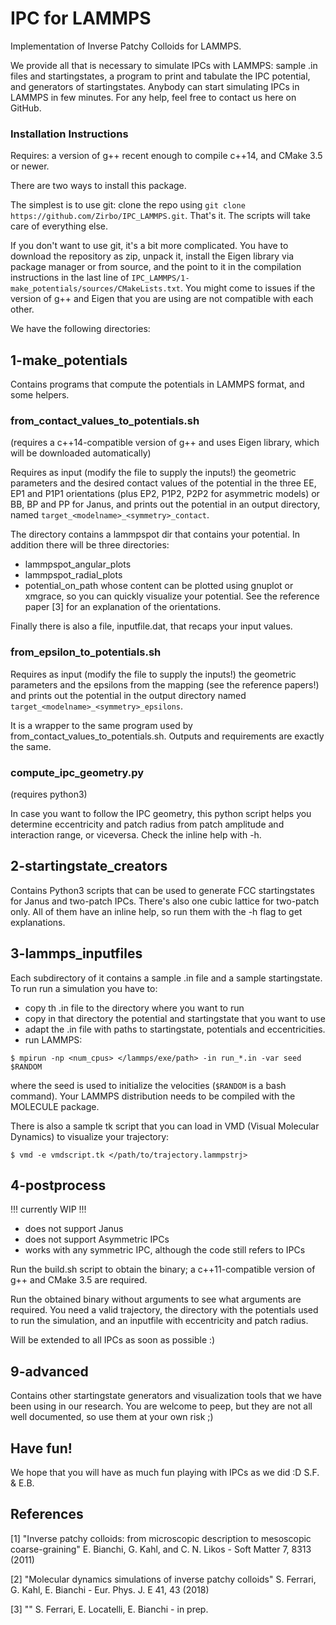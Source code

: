 # IPC for LAMMPS

Implementation of Inverse Patchy Colloids for LAMMPS.

We provide all that is necessary to simulate IPCs with LAMMPS:
sample .in files and startingstates, a program to print and tabulate the
IPC potential, and generators of startingstates.
Anybody can start simulating IPCs in LAMMPS in few minutes.
For any help, feel free to contact us here on GitHub.

### Installation Instructions
Requires: a version of g++ recent enough to compile c++14, and CMake 3.5 or newer.

There are two ways to install this package.

The simplest is to use git: clone the repo using `git clone https://github.com/Zirbo/IPC_LAMMPS.git`.
That's it. The scripts will take care of everything else.

If you don't want to use git, it's a bit more complicated.
You have to download the repository as zip, unpack it, install the Eigen library via package manager
or from source, and the point to it in the compilation instructions in the last line of
`IPC_LAMMPS/1-make_potentials/sources/CMakeLists.txt`.
You might come to issues if the version of g++ and Eigen that you are using are not compatible
with each other.




We have the following directories:

## 1-make_potentials
Contains programs that compute the potentials in LAMMPS format, and some helpers.

### from_contact_values_to_potentials.sh
(requires a c++14-compatible version of g++ and uses Eigen library,
which will be downloaded automatically)

Requires as input (modify the file to supply the inputs!)
the geometric parameters and the desired contact values of the potential
in the three EE, EP1 and P1P1 orientations
(plus EP2, P1P2, P2P2 for asymmetric models)
or BB, BP and PP for Janus,
and prints out the potential in an output directory,
named `target_<modelname>_<symmetry>_contact`.

The directory contains a lammpspot dir that contains your potential.
In addition there will be three directories:
- lammpspot_angular_plots
- lammpspot_radial_plots
- potential_on_path
whose content can be plotted using gnuplot or xmgrace, so you can
quickly visualize your potential. See the reference paper [3] for an
explanation of the orientations.

Finally there is also a file, inputfile.dat,
that recaps your input values.

### from_epsilon_to_potentials.sh
Requires as input (modify the file to supply the inputs!)
the geometric parameters and the epsilons from the mapping (see the
reference papers!) and prints out the potential in the output directory
named `target_<modelname>_<symmetry>_epsilons`.

It is a wrapper to the same program used by from_contact_values_to_potentials.sh.
Outputs and requirements are exactly the same.


### compute_ipc_geometry.py
(requires python3)

In case you want to follow the IPC geometry, this python script helps
you determine eccentricity and patch radius from patch amplitude and
interaction range, or viceversa. Check the inline help with -h.

## 2-startingstate_creators
Contains Python3 scripts that can be used to generate FCC startingstates
for Janus and two-patch IPCs. There's also one cubic lattice for two-patch only.
All of them have an inline help, so run them with the -h flag to get explanations.

## 3-lammps_inputfiles
Each subdirectory of it contains a sample .in file and a sample
startingstate.
To run run a simulation you have to:

- copy th .in file to the directory where you want to run
- copy in that directory the potential and startingstate that you want to use
- adapt the .in file with paths to startingstate, potentials and eccentricities.
- run LAMMPS:
```
$ mpirun -np <num_cpus> </lammps/exe/path> -in run_*.in -var seed $RANDOM
```
where the seed is used to initialize the velocities (`$RANDOM` is a bash command).
Your LAMMPS distribution needs to be compiled with the MOLECULE package.

There is also a sample tk script that you can load in VMD (Visual Molecular
Dynamics) to visualize your trajectory:
```
$ vmd -e vmdscript.tk </path/to/trajectory.lammpstrj>
```

## 4-postprocess
!!! currently WIP !!!

 - does not support Janus
 - does not support Asymmetric IPCs
 - works with any symmetric IPC, although the code still refers to IPCs

Run the build.sh script to obtain the binary;
a c++11-compatible version of g++ and CMake 3.5 are required.

Run the obtained binary without arguments to see what arguments are required.
You need a valid trajectory, the directory with the potentials used to run the
simulation, and an inputfile with eccentricity and patch radius.

Will be extended to all IPCs as soon as possible :)

## 9-advanced
Contains other startingstate generators and visualization tools
that we have been using in our research.
You are welcome to peep, but they are not all well documented,
so use them at your own risk ;)


## Have fun!
We hope that you will have as much fun playing with IPCs as we did :D
S.F. & E.B.

## References
[1] "Inverse patchy colloids: from microscopic description to mesoscopic coarse-graining"
E. Bianchi, G. Kahl, and C. N. Likos - Soft Matter 7, 8313 (2011) 

[2] "Molecular dynamics simulations of inverse patchy colloids"
S. Ferrari, G. Kahl, E. Bianchi - Eur. Phys. J. E 41, 43 (2018) 

[3] ""
S. Ferrari, E. Locatelli, E. Bianchi - in prep.
